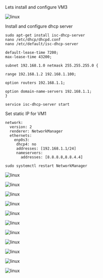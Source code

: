 Lets install and configure VM3

![linux](./images/101.png "linux")

Install and configure dhcp server
```
sudo apt-get install isc-dhcp-server
nano /etc/dhcp/dhcpd.conf
nano /etc/default/isc-dhcp-server

default-lease-time 7200;
max-lease-time 43200;

subnet 192.168.1.0 netmask 255.255.255.0 {

range 192.168.1.2 192.168.1.100;

option routers 192.168.1.1;

option domain-name-servers 192.168.1.1;
}

service isc-dhcp-server start
```

Set static IP for VM1
```
network:
  version: 2
  renderer: NetworkManager
  ethernets:
    enp0s3:
     dhcp4: no
     addresses: [192.168.1.1/24]
     nameservers:
       addresses: [8.8.8.8,8.8.4.4]
       
sudo systemctl restart NetworkManager
```
![linux](./images/101.png "linux")

![linux](./images/102.png "linux")

![linux](./images/103.png "linux")

![linux](./images/104.png "linux")

![linux](./images/105.png "linux")

![linux](./images/106.png "linux")

![linux](./images/107.png "linux")

![linux](./images/108.png "linux")

![linux](./images/109.png "linux")

![linux](./images/110.png "linux")

![linux](./images/111.png "linux")

